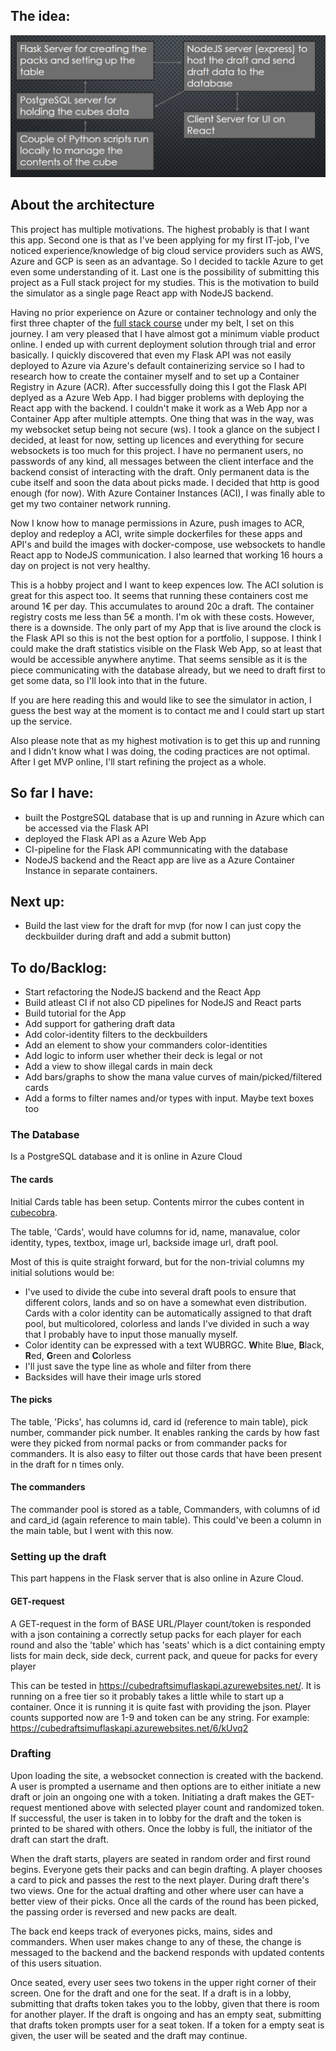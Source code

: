 ## The idea:

![](https://github.com/EeroAnt/CubeDraftSimulator/blob/main/Documentation/Architecture.PNG)

## About the architecture
This project has multiple motivations. The highest probably is that I want this app. Second one is that as I've been applying for my first IT-job, I've noticed experience/knowledge of big cloud service providers such as AWS, Azure and GCP is seen as an advantage. So I decided to tackle Azure to get even some understanding of it. Last one is the possibility of submitting this project as a Full stack project for my studies. This is the motivation to build the simulator as a single page React app with NodeJS backend.

Having no prior experience on Azure or container technology and only the first three chapter of the [full stack course](https://fullstackopen.com) under my belt, I set on this journey. I am very pleased that I have almost got a minimum viable product online. I ended up with current deployment solution through trial and error basically. I quickly discovered that even my Flask API was not easily deployed to Azure via Azure's default containerizing service so I had to research how to create the container myself and to set up a Container Registry in Azure (ACR). After successfully doing this I got the Flask API deplyed as a Azure Web App. I had bigger problems with deploying the React app with the backend. I couldn't make it work as a Web App nor a Container App after multiple attempts. One thing that was in the way, was my websocket setup being not secure (ws). I took a glance on the subject I decided, at least for now, setting up licences and everything for secure websockets is too much for this project. I have no permanent users, no passwords of any kind, all messages between the client interface and the backend consist of interacting with the draft. Only permanent data is the cube itself and soon the data about picks made. I decided that http is good enough (for now). With Azure Container Instances (ACI), I was finally able to get my two container network running.

Now I know how to manage permissions in Azure, push images to ACR, deploy and redeploy a ACI, write simple dockerfiles for these apps and API's and build the images with docker-compose, use websockets to handle React app to NodeJS communication. I also learned that working 16 hours a day on project is not very healthy.

This is a hobby project and I want to keep expences low. The ACI solution is great for this aspect too. It seems that running these containers cost me around 1€ per day. This accumulates to around 20c a draft. The container registry costs me less than 5€ a month. I'm ok with these costs. However, there is a downside. The only part of my App that is live around the clock is the Flask API so this is not the best option for a portfolio, I suppose. I think I could make the draft statistics visible on the Flask Web App, so at least that would be accessible anywhere anytime. That seems sensible as it is the piece communicating with the database already, but we need to draft first to get some data, so I'll look into that in the future.

If you are here reading this and would like to see the simulator in action, I guess the best way at the moment is to contact me and I could start up start up the service.

Also please note that as my highest motivation is to get this up and running and I didn't know what I was doing, the coding practices are not optimal. After I get MVP online, I'll start refining the project as a whole.

## So far I have:
 - built the PostgreSQL database that is up and running in Azure which can be accessed via the Flask API
 - deployed the Flask API as a Azure Web App
 - CI-pipeline for the Flask API communnicating with the database
 - NodeJS backend and the React app are live as a Azure Container Instance in separate containers.

## Next up:
 - Build the last view for the draft for mvp (for now I can just copy the deckbuilder during draft and add a submit button)

## To do/Backlog:
 - Start refactoring the NodeJS backend and the React App
 - Build atleast CI if not also CD pipelines for NodeJS and React parts
 - Build tutorial for the App
 - Add support for gathering draft data
 - Add color-identity filters to the deckbuilders
 - Add an element to show your commanders color-identities
 - Add logic to inform user whether their deck is legal or not
 - Add a view to show illegal cards in main deck
 - Add bars/graphs to show the mana value curves of main/picked/filtered cards
 - Add a forms to filter names and/or types with input. Maybe text boxes too

### The Database
Is a PostgreSQL database and it is online in Azure Cloud

#### The cards
Initial Cards table has been setup. Contents mirror the cubes content in [cubecobra](https://cubecobra.com/cube/overview/58otz).

The table, 'Cards', would have columns for id, name, manavalue, color identity, types, textbox, image url, backside image url, draft pool.

Most of this is quite straight forward, but for the non-trivial columns my initial solutions would be:
 - I've used to divide the cube into several draft pools to ensure that different colors, lands and so on have a somewhat even distribution. Cards with a color identity can be automatically assigned to that draft pool, but multicolored, colorless and lands I've divided in such a way that I probably have to input those manually myself.
 - Color identity can be expressed with a text WUBRGC. **W**hite Bl**u**e, **B**lack, **R**ed, **G**reen and **C**olorless
 - I'll just save the type line as whole and filter from there
 - Backsides will have their image urls stored

#### The picks
The table, 'Picks', has columns id, card id (reference to main table), pick number, commander pick number. It enables ranking the cards by how fast were they picked from normal packs or from commander packs for commanders. It is also easy to filter out those cards that have been present in the draft for n times only.

#### The commanders
The commander pool is stored as a table, Commanders, with columns of id and card_id (again reference to main table). This could've been a column in the main table, but I went with this now.

### Setting up the draft
This part happens in the Flask server that is also online in Azure Cloud.

#### GET-request
A GET-request in the form of BASE URL/Player count/token is responded with a json containing a correctly setup packs for each player for each round and also the 'table' which has 'seats' which is a dict containing empty lists for main deck, side deck, current pack, and queue for packs for every player 

This can be tested in https://cubedraftsimuflaskapi.azurewebsites.net/. It is running on a free tier so it probably takes a little while to start up a container. Once it is running it is quite fast with providing the json. Player counts supported now are 1-9 and token can be any string. For example: https://cubedraftsimuflaskapi.azurewebsites.net/6/kUvq2

### Drafting
Upon loading the site, a websocket connection is created with the backend. A user is prompted a username and then options are to either initiate a new draft or join an ongoing one with a token. Initiating a draft makes the GET-request mentioned above with selected player count and randomized token. If successful, the user is taken in to lobby for the draft and the token is printed to be shared with others. Once the lobby is full, the initiator of the draft can start the draft.

When the draft starts, players are seated in random order and first round begins. Everyone gets their packs and can begin drafting. A player chooses a card to pick and passes the rest to the next player. During draft there's two views. One for the actual drafting and other where user can have a better view of their picks. Once all the cards of the round has been picked, the passing order is reversed and new packs are dealt.

The back end keeps track of everyones picks, mains, sides and commanders. When user makes change to any of these, the change is messaged to the backend and the backend responds with updated contents of this users situation.

Once seated, every user sees two tokens in the upper right corner of their screen. One for the draft and one for the seat. If a draft is in a lobby, submitting that drafts token takes you to the lobby, given that there is room for another player. If the draft is ongoing and has an empty seat, submitting that drafts token prompts user for a seat token. If a token for a empty seat is given, the user will be seated and the draft may continue.
